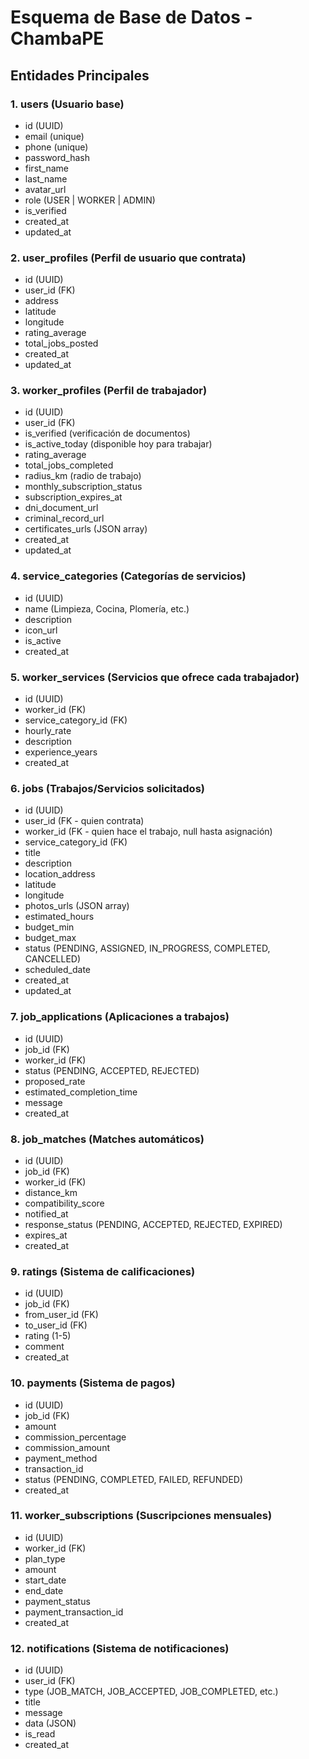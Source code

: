 # Esquema de Base de Datos - ChambaPE

## Entidades Principales

### 1. **users** (Usuario base)
- id (UUID)
- email (unique)
- phone (unique)
- password_hash
- first_name
- last_name
- avatar_url
- role (USER | WORKER | ADMIN)
- is_verified
- created_at
- updated_at

### 2. **user_profiles** (Perfil de usuario que contrata)
- id (UUID)
- user_id (FK)
- address
- latitude
- longitude
- rating_average
- total_jobs_posted
- created_at
- updated_at

### 3. **worker_profiles** (Perfil de trabajador)
- id (UUID)
- user_id (FK)
- is_verified (verificación de documentos)
- is_active_today (disponible hoy para trabajar)
- rating_average
- total_jobs_completed
- radius_km (radio de trabajo)
- monthly_subscription_status
- subscription_expires_at
- dni_document_url
- criminal_record_url
- certificates_urls (JSON array)
- created_at
- updated_at

### 4. **service_categories** (Categorías de servicios)
- id (UUID)
- name (Limpieza, Cocina, Plomería, etc.)
- description
- icon_url
- is_active
- created_at

### 5. **worker_services** (Servicios que ofrece cada trabajador)
- id (UUID)
- worker_id (FK)
- service_category_id (FK)
- hourly_rate
- description
- experience_years
- created_at

### 6. **jobs** (Trabajos/Servicios solicitados)
- id (UUID)
- user_id (FK - quien contrata)
- worker_id (FK - quien hace el trabajo, null hasta asignación)
- service_category_id (FK)
- title
- description
- location_address
- latitude
- longitude
- photos_urls (JSON array)
- estimated_hours
- budget_min
- budget_max
- status (PENDING, ASSIGNED, IN_PROGRESS, COMPLETED, CANCELLED)
- scheduled_date
- created_at
- updated_at

### 7. **job_applications** (Aplicaciones a trabajos)
- id (UUID)
- job_id (FK)
- worker_id (FK)
- status (PENDING, ACCEPTED, REJECTED)
- proposed_rate
- estimated_completion_time
- message
- created_at

### 8. **job_matches** (Matches automáticos)
- id (UUID)
- job_id (FK)
- worker_id (FK)
- distance_km
- compatibility_score
- notified_at
- response_status (PENDING, ACCEPTED, REJECTED, EXPIRED)
- expires_at
- created_at

### 9. **ratings** (Sistema de calificaciones)
- id (UUID)
- job_id (FK)
- from_user_id (FK)
- to_user_id (FK)
- rating (1-5)
- comment
- created_at

### 10. **payments** (Sistema de pagos)
- id (UUID)
- job_id (FK)
- amount
- commission_percentage
- commission_amount
- payment_method
- transaction_id
- status (PENDING, COMPLETED, FAILED, REFUNDED)
- created_at

### 11. **worker_subscriptions** (Suscripciones mensuales)
- id (UUID)
- worker_id (FK)
- plan_type
- amount
- start_date
- end_date
- payment_status
- payment_transaction_id
- created_at

### 12. **notifications** (Sistema de notificaciones)
- id (UUID)
- user_id (FK)
- type (JOB_MATCH, JOB_ACCEPTED, JOB_COMPLETED, etc.)
- title
- message
- data (JSON)
- is_read
- created_at
